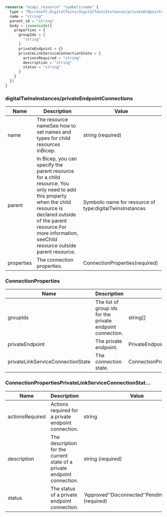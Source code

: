 ```terraform
resource "azapi_resource" "symbolicname" {
  type = "Microsoft.DigitalTwins/digitalTwinsInstances/privateEndpointConnections@2023-01-31"
  name = "string"
  parent_id = "string"
  body = jsonencode({
    properties = {
      groupIds = [
        "string"
      ]
      privateEndpoint = {}
      privateLinkServiceConnectionState = {
        actionsRequired = "string"
        description = "string"
        status = "string"
      }
    }
  })
}

```

### digitalTwinsInstances/privateEndpointConnections

| Name | Description | Value |
|-|-|-|
| name | The resource nameSee how to set names and types for child resources inBicep. | string (required) |
| parent | In Bicep, you can specify the parent resource for a child resource. You only need to add this property when the child resource is declared outside of the parent resource.For more information, seeChild resource outside parent resource. | Symbolic name for resource of type:digitalTwinsInstances |
| properties | The connection properties. | ConnectionProperties(required) |


### ConnectionProperties

| Name | Description | Value |
|-|-|-|
| groupIds | The list of group ids for the private endpoint connection. | string[] |
| privateEndpoint | The private endpoint. | PrivateEndpoint |
| privateLinkServiceConnectionState | The connection state. | ConnectionPropertiesPrivateLinkServiceConnectionStat... |


### ConnectionPropertiesPrivateLinkServiceConnectionStat...

| Name | Description | Value |
|-|-|-|
| actionsRequired | Actions required for a private endpoint connection. | string |
| description | The description for the current state of a private endpoint connection. | string (required) |
| status | The status of a private endpoint connection. | 'Approved''Disconnected''Pending''Rejected' (required) |


